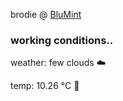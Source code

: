 brodie @ [BluMint](https://www.linkedin.com/company/blumint-io/)

<!--weather_start-->
### working conditions..

weather: few clouds ☁️

temp: 10.26 °C 👕

<!--weather_end-->
